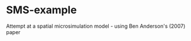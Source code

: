 SMS-example
===========

Attempt at a spatial microsimulation model - using Ben Anderson's (2007) paper
